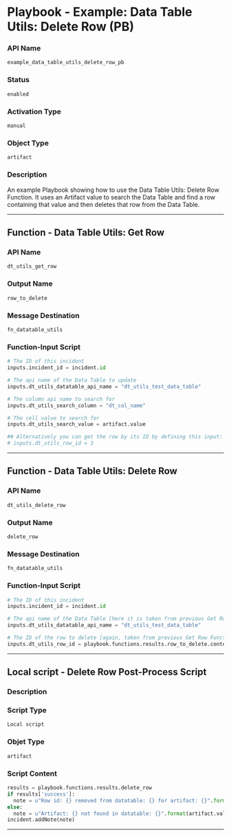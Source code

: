 <!--
    DO NOT MANUALLY EDIT THIS FILE
    THIS FILE IS AUTOMATICALLY GENERATED WITH resilient-sdk codegen
    Generated with resilient-sdk v49.0.4423
-->

# Playbook - Example: Data Table Utils: Delete Row (PB)

### API Name
`example_data_table_utils_delete_row_pb`

### Status
`enabled`

### Activation Type
`manual`

### Object Type
`artifact`

### Description
	
An example Playbook showing how to use the Data Table Utils: Delete Row Function. It uses an Artifact value to search the Data Table and find a row containing that value and then deletes that row from the Data Table.


---
## Function - Data Table Utils: Get Row

### API Name
`dt_utils_get_row`

### Output Name
`row_to_delete`

### Message Destination
`fn_datatable_utils`

### Function-Input Script
```python
# The ID of this incident
inputs.incident_id = incident.id

# The api name of the Data Table to update
inputs.dt_utils_datatable_api_name = "dt_utils_test_data_table"

# The column api name to search for
inputs.dt_utils_search_column = "dt_col_name"

# The cell value to search for
inputs.dt_utils_search_value = artifact.value

## Alternatively you can get the row by its ID by defining this input:
# inputs.dt_utils_row_id = 3
```

---
## Function - Data Table Utils: Delete Row

### API Name
`dt_utils_delete_row`

### Output Name
`delete_row`

### Message Destination
`fn_datatable_utils`

### Function-Input Script
```python
# The ID of this incident
inputs.incident_id = incident.id

# The api name of the Data Table [here it is taken from previous Get Row Function]
inputs.dt_utils_datatable_api_name = "dt_utils_test_data_table"

# The ID of the row to delete [again, taken from previous Get Row Function]
inputs.dt_utils_row_id = playbook.functions.results.row_to_delete.content.row["id"]
```

---

## Local script - Delete Row Post-Process Script

### Description


### Script Type
`Local script`

### Objet Type
`artifact`

### Script Content
```python
results = playbook.functions.results.delete_row
if results['success']:
  note = u"Row id: {} removed from datatable: {} for artifact: {}".format(results.inputs['dt_utils_row_id'], results.inputs['dt_utils_datatable_api_name'], artifact.value)
else:
  note = u"Artifact: {} not found in datatable: {}".format(artifact.value, results.inputs['dt_utils_datatable_api_name'])
incident.addNote(note)
```

---
